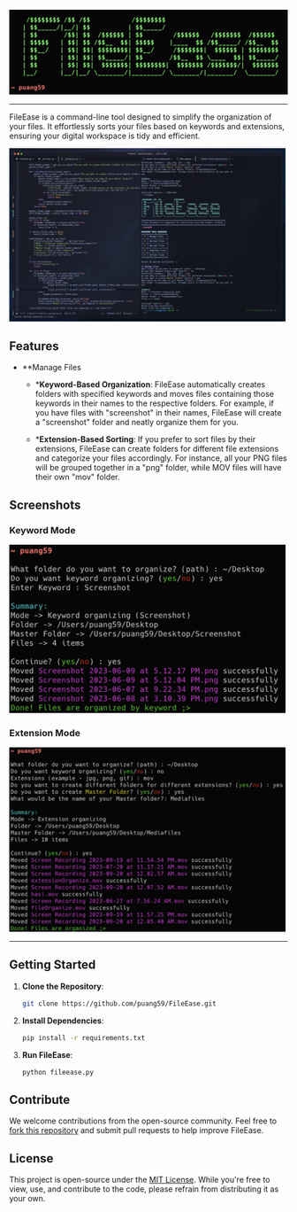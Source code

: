 <p align="left">
  <img src="media/Logo.png" alt="FileEase Logo" width="600">
</p>

<hr>

FileEase is a command-line tool designed to simplify the organization of your files. It effortlessly sorts your files based on keywords and extensions, ensuring your digital workspace is tidy and efficient.

<p align="left">
  <img src="media/preview.png" alt="preview" width="500">
</p>

## Features

- **Manage Files
    - ***Keyword-Based Organization**: FileEase automatically creates folders with specified keywords and moves files containing those keywords in their names to the respective folders. For example, if you have files with "screenshot" in their names, FileEase will create a "screenshot" folder and neatly organize them for you.

    - ***Extension-Based Sorting**: If you prefer to sort files by their extensions, FileEase can create folders for different file extensions and categorize your files accordingly. For instance, all your PNG files will be grouped together in a "png" folder, while MOV files will have their own "mov" folder.

## Screenshots

### Keyword Mode
<p align="left">
  <img src="media/keywordMode.png" alt="Keyword Mode Screenshot" width="500">
</p>

### Extension Mode
<p align="left">
  <img src="media/extensionMode.png" alt="Extension Mode Screenshot" width="500">
</p>

<hr>

## Getting Started

1. **Clone the Repository**:
   ```bash
   git clone https://github.com/puang59/FileEase.git
   ```

2. **Install Dependencies**:
   ```bash
   pip install -r requirements.txt
   ```

3. **Run FileEase**:
   ```bash
   python fileease.py
   ```

## Contribute

We welcome contributions from the open-source community. Feel free to [fork this repository](https://github.com/puang59/FileEase/fork) and submit pull requests to help improve FileEase.

## License

This project is open-source under the [MIT License](LICENSE). While you're free to view, use, and contribute to the code, please refrain from distributing it as your own. 
